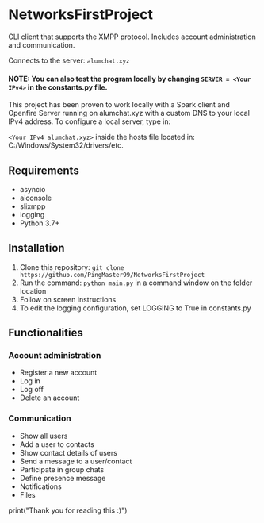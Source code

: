 # NetworksFirstProject
CLI client that supports the XMPP protocol. Includes account administration and communication.

Connects to the server: ```alumchat.xyz```

#### NOTE: You can also test the program locally by changing ```SERVER = <Your IPv4>``` in the constants.py file.  
This project has been proven to work locally with a Spark client and Openfire Server running on alumchat.xyz with a custom DNS to your local IPv4 address. 
To configure a local server, type in:

```<Your IPv4 alumchat.xyz>``` inside the hosts file located in: C:/Windows/System32/drivers/etc. 

## Requirements
- asyncio
- aiconsole
- slixmpp
- logging
- Python 3.7+

## Installation
1. Clone this repository: ```git clone https://github.com/PingMaster99/NetworksFirstProject```
2. Run the command: ```python main.py``` in a command window on the folder location
3. Follow on screen instructions
4. To edit the logging configuration, set LOGGING to True in constants.py

## Functionalities
### Account administration
- Register a new account
- Log in
- Log off
- Delete an account

### Communication
- Show all users
- Add a user to contacts
- Show contact details of users
- Send a message to a user/contact
- Participate in group chats
- Define presence message
- Notifications
- Files

print("Thank you for reading this :)")
